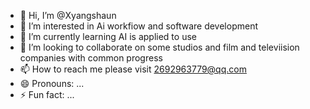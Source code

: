 - 👋 Hi, I’m @Xyangshaun
- 👀 I’m interested in Ai workfiow and software development
- 🌱 I’m currently learning AI is applied to use
- 💞️ I’m looking to collaborate on some studios and film and televiision companies with common progress
- 📫 How to reach me please visit 2692963779@qq.com
- 😄 Pronouns: ...
- ⚡ Fun fact: ...

<!---
Xyangshaun/Xyangshaun is a ✨ special ✨ repository because its `README.md` (this file) appears on your GitHub profile.
You can click the Preview link to take a look at your changes.
--->
